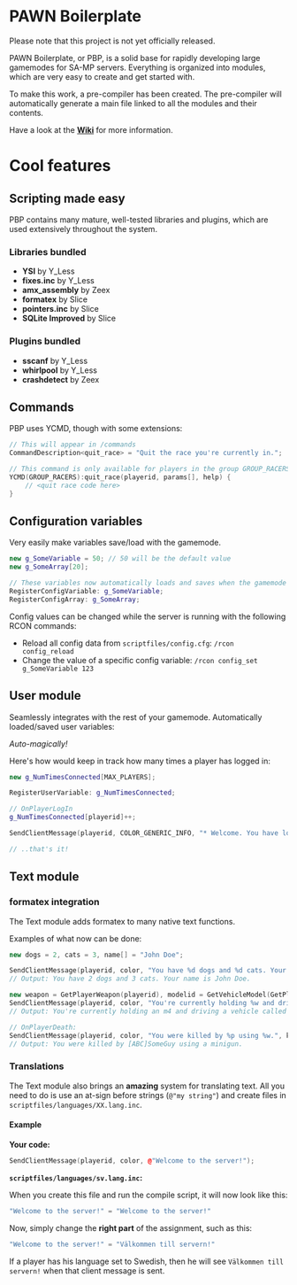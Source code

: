 # PAWN Boilerplate

Please note that this project is not yet officially released.

PAWN Boilerplate, or PBP, is a solid base for rapidly developing large gamemodes for SA-MP servers.
Everything is organized into modules, which are very easy to create and get started with.

To make this work, a pre-compiler has been created. The pre-compiler will automatically generate a main file linked to all the modules and their contents.

Have a look at the **[Wiki](https://github.com/oscar-broman/PAWN-Boilerplate/wiki)** for more information.

# Cool features

## Scripting made easy

PBP contains many mature, well-tested libraries and plugins, which are used extensively throughout the system.

### Libraries bundled

* **YSI** by Y_Less
* **fixes.inc** by Y_Less
* **amx_assembly** by Zeex
* **formatex** by Slice
* **pointers.inc** by Slice
* **SQLite Improved** by Slice

### Plugins bundled

* **sscanf** by Y_Less
* **whirlpool** by Y_Less
* **crashdetect** by Zeex

## Commands

PBP uses YCMD, though with some extensions:

```C++
// This will appear in /commands
CommandDescription<quit_race> = "Quit the race you're currently in.";

// This command is only available for players in the group GROUP_RACERS
YCMD(GROUP_RACERS):quit_race(playerid, params[], help) {
	// <quit race code here>
}
```

## Configuration variables

Very easily make variables save/load with the gamemode.

```C++
new g_SomeVariable = 50; // 50 will be the default value
new g_SomeArray[20];

// These variables now automatically loads and saves when the gamemode inits/exits
RegisterConfigVariable: g_SomeVariable;
RegisterConfigArray: g_SomeArray;
```

Config values can be changed while the server is running with the following RCON commands:

* Reload all config data from `scriptfiles/config.cfg`: `/rcon config_reload`
* Change the value of a specific config variable: `/rcon config_set g_SomeVariable 123`

## User module

Seamlessly integrates with the rest of your gamemode. Automatically loaded/saved user variables:

*Auto-magically!*

Here's how would keep in track how many times a player has logged in:

```C++
new g_NumTimesConnected[MAX_PLAYERS];

RegisterUserVariable: g_NumTimesConnected;

// OnPlayerLogIn
g_NumTimesConnected[playerid]++;

SendClientMessage(playerid, COLOR_GENERIC_INFO, "* Welcome. You have logged in %d times.", g_NumTimesConnected[playerid]);

// ..that's it!
```

## Text module

### formatex integration

The Text module adds formatex to many native text functions.

Examples of what now can be done:

```C++
new dogs = 2, cats = 3, name[] = "John Doe";

SendClientMessage(playerid, color, "You have %d dogs and %d cats. Your name is %s.", dogs, cats, name);
// Output: You have 2 dogs and 3 cats. Your name is John Doe.

new weapon = GetPlayerWeapon(playerid), modelid = GetVehicleModel(GetPlayerVehicleID(playerid));
SendClientMessage(playerid, color, "You're currently holding %w and driving a vehicle called %v.", weapon, modelid);
// Output: You're currently holding an m4 and driving a vehicle called Infernus.

// OnPlayerDeath:
SendClientMessage(playerid, color, "You were killed by %p using %w.", killerid, reason);
// Output: You were killed by [ABC]SomeGuy using a minigun.
```

### Translations

The Text module also brings an **amazing** system for translating text. All you need to do is use an at-sign before strings (`@"my string"`) and create files in `scriptfiles/languages/XX.lang.inc`.

#### Example

**Your code:**

```C++
SendClientMessage(playerid, color, @"Welcome to the server!");
```

**`scriptfiles/languages/sv.lang.inc`:**

When you create this file and run the compile script, it will now look like this:

```C++
"Welcome to the server!" = "Welcome to the server!"
```

Now, simply change the **right part** of the assignment, such as this:

```C++
"Welcome to the server!" = "Välkommen till servern!"
```

If a player has his language set to Swedish, then he will see `Välkommen till servern!` when that client message is sent.